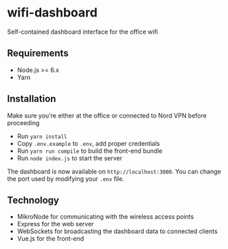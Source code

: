 # wifi-dashboard

Self-contained dashboard interface for the office wifi

## Requirements

* Node.js >= 6.x
* Yarn

## Installation

Make sure you're either at the office or connected to Nord VPN before proceeding

* Run `yarn install`
* Copy `.env.example` to `.env`, add proper credentials
* Run `yarn run compile` to build the front-end bundle
* Run `node index.js` to start the server

The dashboard is now available on `http://localhost:3000`. You can change the port used by modifying your `.env` file.

## Technology

* MikroNode for communicating with the wireless access points
* Express for the web server
* WebSockets for broadcasting the dashboard data to connected clients
* Vue.js for the front-end
